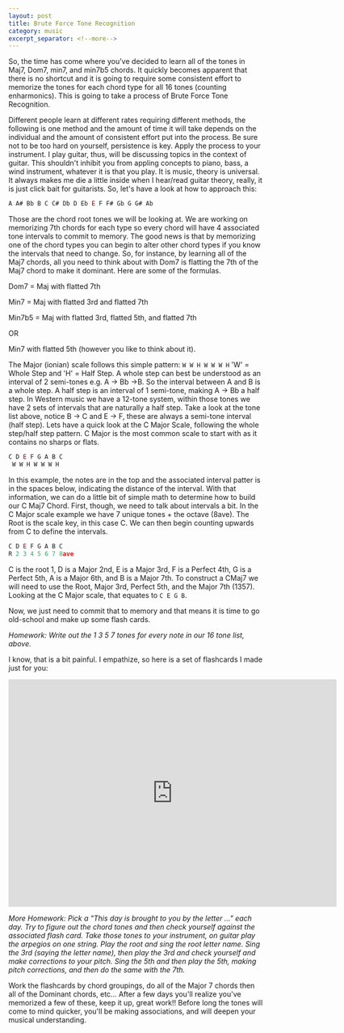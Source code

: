 ```yaml
---
layout: post
title: Brute Force Tone Recognition
category: music
excerpt_separator: <!--more-->
---
```


So, the time has come where you've decided to learn all of the tones in Maj7, Dom7, min7, and min7b5 chords.  It quickly becomes apparent that there is no shortcut and it is going to require some consistent effort to memorize the tones for each chord type for all 16 tones (counting enharmonics).  This is going to take a process of Brute Force Tone Recognition. <i class="fa fa-wrench" aria-hidden="true"></i><!--more-->

Different people learn at different rates requiring different methods, the following is one method and the amount of time it will take depends on the individual and the amount of consistent effort put into the process.  Be sure not to be too hard on yourself, persistence is key.  Apply the process to your instrument.  I play guitar, thus, will be discussing topics in the context of guitar.  This shouldn't inhibit you from appling concepts to piano, bass, a wind instrument, whatever it is that you play.  It is music, theory is universal.  It always makes me die a little inside when I hear/read guitar theory, really, it is just click bait for guitarists.  So, let's have a look at how to approach this:

```javascript
A A# Bb B C C# Db D Eb E F F# Gb G G# Ab
```
Those are the chord root tones we will be looking at.  We are working on memorizing 7th chords for each type so every chord will have 4 associated tone intervals to commit to memory.  The good news is that by memorizing one of the chord types you can begin to alter other chord types if you know the intervals that need to change.  So, for instance, by learning all of the Maj7 chords, all you need to think about with Dom7 is flatting the 7th of the Maj7 chord to make it dominant.  Here are some of the formulas.

Dom7 = Maj with flatted 7th

Min7 = Maj with flatted 3rd and flatted 7th

Min7b5 = Maj with flatted 3rd, flatted 5th, and flatted 7th

OR

Min7 with flatted 5th (however you like to think about it).

The Major (ionian) scale follows this simple pattern: `W W H W W W H`  'W' = Whole Step and 'H' = Half Step.  A whole step can best be understood as an interval of 2 semi-tones e.g. A -> Bb ->B.  So the interval between A and B is a whole step.  A half step is an interval of 1 semi-tone, making A -> Bb a half step.  In Western music we have a 12-tone system, within those tones we have 2 sets of intervals that are naturally a half step.  Take a look at the tone list above, notice B -> C and E -> F, these are always a semi-tone interval (half step).  Lets have a quick look at the C Major Scale, following the whole step/half step pattern.  C Major is the most common scale to start with as it contains no sharps or flats.

```javascript
C D E F G A B C
 W W H W W W H
```
In this example, the notes are in the top and the associated interval patter is in the spaces below, indicating the distance of the interval.  With that information, we can do a little bit of simple math to determine how to build our C Maj7 Chord.  First, though, we need to talk about intervals a bit.  In the C Major scale example we have 7 unique tones + the octave (8ave).  The Root is the scale key, in this case C.  We can then begin counting upwards from C to define the intervals.

```javascript
C D E F G A B C
R 2 3 4 5 6 7 8ave
```
C is the root 1, D is a Major 2nd, E is a Major 3rd, F is a Perfect 4th, G is a Perfect 5th, A is a Major 6th, and B is a Major 7th.  To construct a CMaj7 we will need to use the Root, Major 3rd, Perfect 5th, and the Major 7th (1357).  Looking at the C Major scale, that equates to `C E G B`.

Now, we just need to commit that to memory and that means it is time to go old-school and make up some flash cards.

*Homework: Write out the 1 3 5 7 tones for every note in our 16 tone list, above.*

I know, that is a bit painful.  I empathize, so here is a set of flashcards I made just for you:
<div class="embed-responsive embed-responsive-1by1">
<iframe class="embed-responsive-item" src='https://www.flippity.net/fce.asp?k=1pvIoH8F3QOnvkQZIjdYNx0-eJE5Fov8V6dC_vsp0TUg' width='650' height='450' frameborder='0'></iframe>
</div>

*More Homework: Pick a "This day is brought to you by the letter ..." each day.  Try to figure out the chord tones and then check yourself against the associated flash card.  Take those tones to your instrument, on guitar play the arpegios on one string.  Play the root and sing the root letter name. Sing the 3rd (saying the letter name), then play the 3rd and check yourself and make corrections to your pitch.  Sing the 5th and then play the 5th, making pitch corrections, and then do the same with the 7th.*

Work the flashcards by chord groupings, do all of the Major 7 chords then all of the Dominant chords, etc...  After a few days you'll realize you've memorized a few of these, keep it up, great work!!  Before long the tones will come to mind quicker, you'll be making associations, and will deepen your musical understanding.